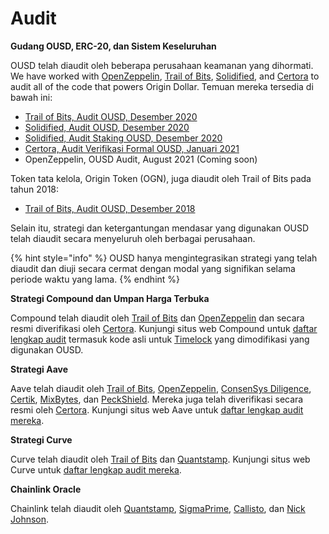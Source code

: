 # Audit

**Gudang OUSD, ERC-20, dan Sistem Keseluruhan**

OUSD telah diaudit oleh beberapa perusahaan keamanan yang dihormati. We have worked with [OpenZeppelin](https://openzeppelin.com/),  [Trail of Bits](https://www.trailofbits.com/), [Solidified](https://solidified.io/), and [Certora](https://www.certora.com/) to audit all of the code that powers Origin Dollar. Temuan mereka tersedia di bawah ini:

* [Trail of Bits, Audit OUSD, Desember 2020](https://github.com/OriginProtocol/security/blob/master/audits/Trail%20of%20Bits%20-%20Origin%20Dollar%20-%20Dec%202020.pdf)
* [Solidified, Audit OUSD, Desember 2020](https://github.com/OriginProtocol/security/blob/master/audits/Solidified%20-%20Origin%20Dollar%20-%20Dec%202020.pdf)
* [Solidified, Audit Staking OUSD, Desember 2020](https://github.com/OriginProtocol/security/blob/master/audits/Solidified%20-%20OGN%20Staking%20-%20Dec%202020.pdf)
* [Certora, Audit Verifikasi Formal OUSD, Januari 2021](https://www.certora.com/pubs/OriginFeb2021.pdf)
* OpenZeppelin, OUSD Audit, August 2021 \(Coming soon\)

Token tata kelola, Origin Token \(OGN\), juga diaudit oleh Trail of Bits pada tahun 2018:

* [Trail of Bits, Audit OUSD, Desember 2018](https://github.com/OriginProtocol/security/blob/master/audits/Trail%20of%20Bits%20-%20Origin%20Marketplace%20and%20OGN%20Token%20-%20Nov%202018.pdf)

Selain itu, strategi dan ketergantungan mendasar yang digunakan OUSD telah diaudit secara menyeluruh oleh berbagai perusahaan.

{% hint style="info" %}
OUSD hanya mengintegrasikan strategi yang telah diaudit dan diuji secara cermat dengan modal yang signifikan selama periode waktu yang lama.
{% endhint %}

**Strategi Compound dan Umpan Harga Terbuka**

Compound telah diaudit oleh [Trail of Bits](https://www.trailofbits.com) dan [OpenZeppelin](https://openzeppelin.com/) dan secara resmi diverifikasi oleh [Certora](https://www.certora.com/). Kunjungi situs web Compound untuk [daftar lengkap audit](https://compound.finance/docs/security#audits) termasuk kode asli untuk [Timelock](../smart-contracts/api/timelock.md) yang dimodifikasi yang digunakan OUSD.

**Strategi Aave**

Aave telah diaudit oleh [Trail of Bits](https://www.trailofbits.com), [OpenZeppelin](https://openzeppelin.com/), [ConsenSys Diligence](https://consensys.net/diligence/), [Certik](https://certik.io/), [MixBytes](https://mixbytes.io/), dan [PeckShield](https://peckshield.com/). Mereka juga telah diverifikasi secara resmi oleh [Certora](https://www.certora.com/). Kunjungi situs web Aave untuk [daftar lengkap audit mereka](https://docs.aave.com/developers/security-and-audits).

**Strategi Curve**

Curve telah diaudit oleh [Trail of Bits](https://www.trailofbits.com) dan [Quantstamp](https://quantstamp.com/). Kunjungi situs web Curve untuk [daftar lengkap audit mereka](https://www.curve.fi/audits).

**Chainlink Oracle**

Chainlink telah diaudit oleh [Quantstamp](https://github.com/smartcontractkit/chainlink/tree/bafa91c), [SigmaPrime](https://github.com/smartcontractkit/chainlink/tree/cee356), [Callisto](https://gist.github.com/yuriy77k/c3a70d212a7f9ecda715252e45073158), dan [Nick Johnson](https://github.com/smartcontractkit/chainlink/tree/5327f9). 



